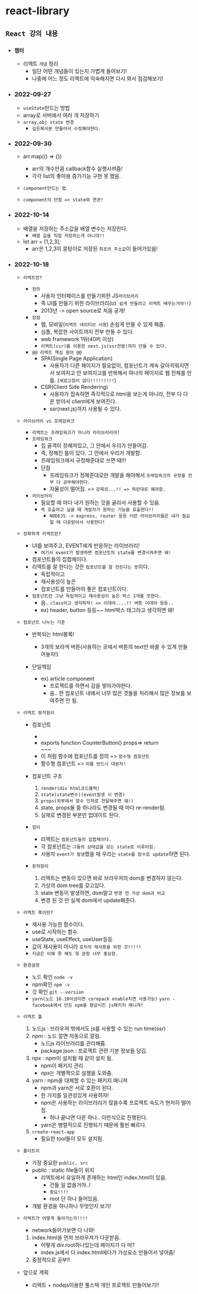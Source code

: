 # react-library

## `React 강의 내용`

- ### `챕터`
    - 리엑트 `개념` 정리 
        - 일단 어떤 개념들이 있는지 가볍게 들어보기! 
        - 나중에 어느 정도 리엑트에 익숙해지면 다시 와서 점검해보기! 
- ### 2022-09-27
    - `useState`만드는 방법
    - array로 서버에서 여러 개 저장하기 
    - `array,obj state 변경`
        - `깊은복사본 만들어서 수정해야한다.`

- ### 2022-09-30
    - arr.map(() => {})
        - arr의 개수만큼 callback함수 실행시켜줌! 
        - 각각 list의 좋아용 증가기능 구현 못 했음. 

    - `component만드는 법`
    - `component의 단점 => state와 연관! `

- ### 2022-10-14
    - 배열을 저장하는 주소값을 배열 변수는 저장한다. 
        - `배열 값을 직접 저장하는게 아니야!!`
    - let arr = [1,2,3]; 
        - arr은 1,2,3이 뭉텅이로 저장된 `최초의 주소값`이 들어가있음! 

- ### 2022-10-18
    - `리엑트란?` 
        - `정의`
            - 사용자 인터페이스를 만들기위한 JS`라이브러리`
            - 즉 UI를 만들기 위한 라이브러리(`UI 쉽게 만들려고 리엑트 배우는거야!!`)
            - 2013년 -> open source로 처음 공개! 
        - `장점`
            - 웹, 모바일(`리엑트 네이티브 사용`) 손쉽게 만들 수 있게 해줌. 
            - 심플, 복잡한 사이트까지 전부 만들 수 있다. 
            - web framework 1위(40퍼 이상)
            - `리엑트(csr)를 이용한 next.js(ssr전용)까지 만들 수 있다.`
        - `@@ 리엑트 핵심 용어 @@`
            - SPA(Single Page Application)
                - 사용자가 다른 페이지가 필요없이, 컴포넌트가 계속 갈아끼워지면서 보여지고 안 보여지고를 반복해서 하나의 페이지로 웹 전체를 만듦. (`새로고침이 없다!!!!!!!!!`)
            - CSR(Client Side Rendering)
                - 사용자가 접속하면 즉각적으로 html을 보는게 아니라, 전부 다 다운 받아서 client에게 보여진다. 
                - ssr(next.js)까지 사용될 수 있다. 
    
    - `라이브러리 vs 프레임워크`
        - `리엑트는 프레임워크가 아니라 라이브러리야!`
        - `프레임워크`
            - 집 골격이 정해져있고, 그 안에서 우리가 만들어감.
            - 즉, 정해진 틀이 있다. 그 안에서 우리가 개발함. 
            - 프레임워크에서 규정해준대로 쓰면 돼!!! 
            - 단점
                - 프레임워크가 정해준대로만 개발을 해야해서 `프레임워크의 규정을 전부 다 공부해야한다. `
                - 자율성이 떨어짐. => `강제성...!! => 하란대로 해야함.`
        - `라이브러리`
            - 필요할 때 마다 내가 원하는 것을 골라서 사용할 수 있음. 
            - `즉 호출하고 싶을 때 개발자가 원하는 기능을 호출한다!!`
                - `NODEJS -> express, router 등등 이런 라이브러리들은 내가 필요할 때 다운받아서 사용한다!`

    - `정확하게 리엑트란?`
        - UI를 보여주고, EVENT에게 반응하는 라이브러리!
            - `여기서 event가 발생하면 컴포넌트의 state를 변경시켜주면 돼!`
        - 컴포넌트들의 집합체이다. 
        - 리엑트를 잘 한다는 것은 `컴포넌트를 잘 만든다는 뜻`이다. 
            - 독립적이고
            - 재사용성이 높은
            - 컴포넌트를 만들어야 좋은 컴포넌트이다. 
        - `컴포넌트란 그냥 독립적이고 재사용성이 높은 박스 1개를 뜻한다.`
            - 음.. `class라고 생각하자! => 이데야....!! 버튼 이데야 등등..`
            - ex) header, button 등등~~ html박스 태그라고 생각하면 돼! 
        
    - `컴포넌트 나누는 기준`
        - 반복되는 html블록! 
            - 3개의 보라색 버튼(사용하는 곳에서 버튼의 text만 바꿀 수 있게 만들어놓자!)
        
        - 단일책임 
            - ex) article component
                - 프로젝트를 하면서 감을 쌓아가야한다. 
                - 음.. 한 컴포넌트 내에서 너무 많은 것들을 처리해서 많은 정보를 보여주면 안 됨.

    - `리엑트 동작원리`
        - 컴포넌트
            - <CounterButton name="js_button" />
            - exports function CounterButton() props=> return <div>~~~</div>
            - 이 처럼 함수에 컴포넌트를 정의 => `함수형 컴포넌트`
            - 함수형 컴포넌트 => `이름 반드시 대문자!`
        - 컴포넌트 구조
            1. `render(div html코드블럭)`
            2. `state(state변수)(event발생 시 변경)`
            3. `props(외부에서 함수 인자로 전달해주면 돼!)` 
            4. state, props둘 중 하나라도 변경될 때 마다 re-render됨. 
            5. 실제로 변경된 부분만 업데이트 된다. 
        - `정리`
            - 리엑트는 `컴포넌트들의 집합체이다.`
            - 각 컴포넌트는 `그들의 상태값을 갖는 state로 이루어짐.`
            - 사용자 `event가 발생`했을 때 우리는 `state를 함수로 update`하면 된다. 
        
        - `동작원리`
            1. 리엑트는 변동이 있으면 바로 브라우져의 dom을 변경하지 않는다. 
            2. 가상의 dom tree를 갖고있다. 
            3. state 변동이 발생하면, dom말고 `변경 전 가상 dom과 비교`
            4. 변경 된 것 만 실제 dom에서 update해준다. 

    - `리엑트 훅이란?`
        - 재사용 가능한 함수이다. 
        - use로 시작하는 함수. 
        - useState, useEffect, useUser등등 
        - 값의 재사용이 아니라 `로직의 재사용을 위한 것!!!!!`
        - `지금은 이해 못 해도 윗 문장 너무 중요함.`

    - `환경설정`
        - 노드 확인 `node -v`
        - npm확인 `npm -v`
        - 깃 확인 `git --version`
        - `yarn(노드 16.10이상이면 corepack enable치면 사용가능)`
            `yarn - facebook에서 만든 npm을 향상시킨 js패키지 매니져!`

    - `리엑트 툴`
        1. 노드js : 브라우져 밖에서도 js를 사용할 수 있는 run time(ssr)
        2. npm : 노드 깔면 자동으로 깔림. 
            - 노드js 라이브러리를 관리해줌. 
            - package.json : 프로젝트 관련 기본 정보들 담김.
        3. npx : npm이 설치될 때 같이 설치 됨. 
            - npm이 패키지 관리
            - npx는 개별젹으로 실행을 도와줌. 
        4. yarn : npm을 대체할 수 있는 패키지 매니져 
            - npm과 yarn은 서로 호환이 된다. 
            - 한 가지를 일관성있게 사용하자! 
            - npm은 사용하는 라이브러리가 많을수록 프로젝트 속도가 현저히 떨어짐. 
                - 하나 끝나면 다른 하나.. 이런식으로 진행된다. 
            - yarn은 병렬적으로 진행되기 때문에 훨씬 빠르다. 
        5. `create-react-app`
            - 필요한 tool들이 모두 설치됨. 

    - `폴더트리`
        - 가장 중요한 `public, src`
        - public : static file들이 위치
            - 리엑트에서 유일하게 존재하는 html인 index.html이 있음.
                - 건들 일 없을거야..! 
                - `중요!!!!`
                - root 단 하나 들어있음. 
        - 개발 환경을 하나하나 무엇인지 보기! 
        
    - `리엑트가 어떻게 돌아가는지!!!!`
        - network들어가보면 다 나와! 
        1. index.html을 먼저 브라우져가 다운받음.
            - 어떻게 div.root하나있는데 페이지가 다 떠? 
            - index.js에서 다 index.html에다가 가상요소 만들어서 넣어줌! 
        2. 중점적으로 공부!!

    - 앞으로 계획
        - 리엑트 + nodejs이용한 풀스택 개인 프로젝트 만들어보기!!